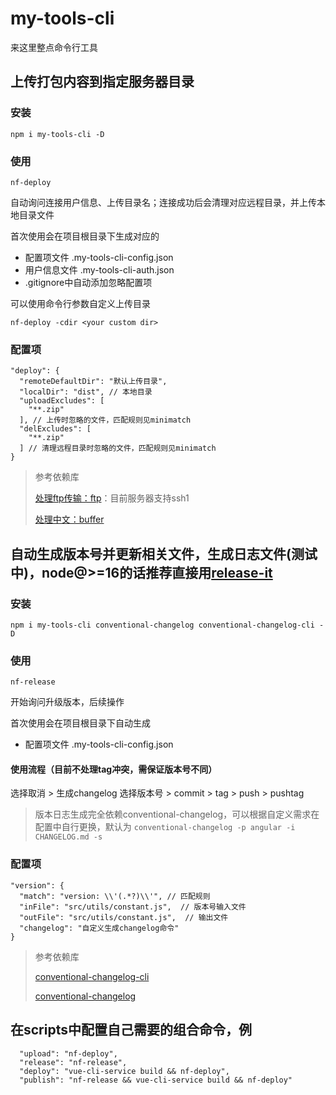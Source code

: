 # my-tools-cli

来这里整点命令行工具


## 上传打包内容到指定服务器目录
### 安装
```
npm i my-tools-cli -D
```
### 使用
```
nf-deploy
```

自动询问连接用户信息、上传目录名；连接成功后会清理对应远程目录，并上传本地目录文件

首次使用会在项目根目录下生成对应的
- 配置项文件 .my-tools-cli-config.json
- 用户信息文件 .my-tools-cli-auth.json
- .gitignore中自动添加忽略配置项

可以使用命令行参数自定义上传目录
```
nf-deploy -cdir <your custom dir>
```

### 配置项
```
"deploy": {
  "remoteDefaultDir": "默认上传目录",
  "localDir": "dist", // 本地目录
  "uploadExcludes": [
    "**.zip"
  ], // 上传时忽略的文件，匹配规则见minimatch
  "delExcludes": [
    "**.zip"
  ] // 清理远程目录时忽略的文件，匹配规则见minimatch
}
```
> 参考依赖库
>
> [处理ftp传输：ftp](https://www.npmjs.com/package/ftp)：目前服务器支持ssh1
> 
> [处理中文：buffer](https://www.npmjs.com/package/buffer)


## 自动生成版本号并更新相关文件，生成日志文件(测试中)，node@>=16的话推荐直接用[release-it](https://www.npmjs.com/package/release-it)
### 安装
```
npm i my-tools-cli conventional-changelog conventional-changelog-cli -D
```

### 使用
```
nf-release
```
开始询问升级版本，后续操作

首次使用会在项目根目录下自动生成
- 配置项文件 .my-tools-cli-config.json

#### 使用流程（目前不处理tag冲突，需保证版本号不同）

选择取消 > 生成changelog
选择版本号 > commit > tag > push > pushtag

> 版本日志生成完全依赖conventional-changelog，可以根据自定义需求在配置中自行更换，默认为
> ```conventional-changelog -p angular -i CHANGELOG.md -s```

### 配置项
````
"version": {
  "match": "version: \\'(.*?)\\'", // 匹配规则
  "inFile": "src/utils/constant.js",  // 版本号输入文件
  "outFile": "src/utils/constant.js",  // 输出文件
  "changelog": "自定义生成changelog命令"
}
````

> 参考依赖库
>
> [conventional-changelog-cli](https://www.npmjs.com/package/conventional-changelog-cli)
> 
> [conventional-changelog](https://www.npmjs.com/package/conventional-changelog)

## 在scripts中配置自己需要的组合命令，例

```
  "upload": "nf-deploy",
  "release": "nf-release",
  "deploy": "vue-cli-service build && nf-deploy",
  "publish": "nf-release && vue-cli-service build && nf-deploy"
```